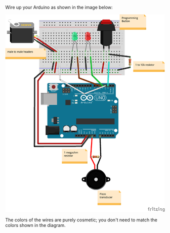 Wire up your Arduino as shown in the image below:

![Fritzing diagram dim=750h](secret-door-knock-fritzing.png)

The colors of the wires are purely cosmetic; you don't need to match the colors shown in the diagram.

